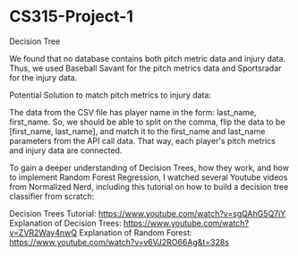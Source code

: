 # CS315-Project-1
Decision Tree

We found that no database contains both pitch metric data and injury data. Thus, we used Baseball Savant for the pitch metrics data and Sportsradar for the injury data. 

Potential Solution to match pitch metrics to injury data:

The data from the CSV file has player name in the form: last_name, first_name. So, we should be able to split on the comma, flip the data to be [first_name, last_name], and match it to the first_name and last_name parameters from the API call data. That way, each player's pitch metrics and injury data are connected.

To gain a deeper understanding of Decision Trees, how they work, and how to implement Random Forest Regression,
I watched several Youtube videos from Normalized Nerd, including this tutorial on how to build a decision tree classifier from scratch:

Decision Trees Tutorial: https://www.youtube.com/watch?v=sgQAhG5Q7iY
Explanation of Decision Trees: https://www.youtube.com/watch?v=ZVR2Way4nwQ
Explanation of Random Forest: https://www.youtube.com/watch?v=v6VJ2RO66Ag&t=328s

